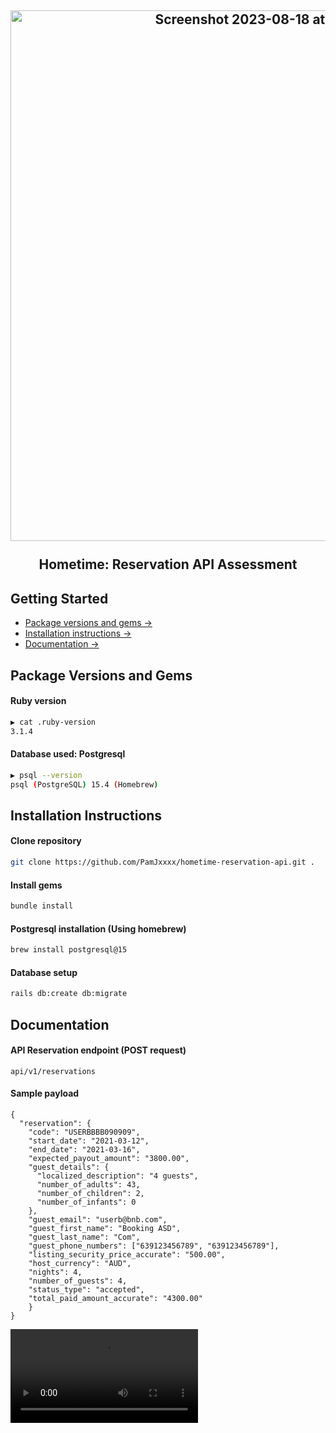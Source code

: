 <h2 align="center">
  <img width="849" alt="Screenshot 2023-08-18 at 10 29 33 PM" src="https://github.com/PamJxxxx/hometime-reservation-api/assets/142566654/6dd37a32-673b-4cb6-bad9-9d9e8693071b">
  <br/>
  <br/>
  Hometime: Reservation API Assessment
</h2>

## Getting Started

- [Package versions and gems →](#package-versions)
- [Installation instructions →](#installation-instructions)
- [Documentation →](#documentation)

<h2 id="package-versions"> Package Versions and Gems </h2>

#### Ruby version
```bash
▶ cat .ruby-version
3.1.4
```

#### Database used: Postgresql
```bash
▶ psql --version
psql (PostgreSQL) 15.4 (Homebrew)
```

<h2 id="installation-instructions"> Installation Instructions </h2>

#### Clone repository
```bash
git clone https://github.com/PamJxxxx/hometime-reservation-api.git .
```

#### Install gems
```bash
bundle install
```

#### Postgresql installation (Using homebrew)
```bash
brew install postgresql@15
```

#### Database setup
```bash
rails db:create db:migrate
```

<h2 id="documentation"> Documentation </h2>

#### API Reservation endpoint (POST request)
```
api/v1/reservations
```

#### Sample payload
```
{
  "reservation": {
    "code": "USERBBBB090909",
    "start_date": "2021-03-12",
    "end_date": "2021-03-16",
    "expected_payout_amount": "3800.00",
    "guest_details": {
      "localized_description": "4 guests",
      "number_of_adults": 43,
      "number_of_children": 2,
      "number_of_infants": 0
    },
    "guest_email": "userb@bnb.com",
    "guest_first_name": "Booking ASD",
    "guest_last_name": "Com",
    "guest_phone_numbers": ["639123456789", "639123456789"],
    "listing_security_price_accurate": "500.00",
    "host_currency": "AUD",
    "nights": 4,
    "number_of_guests": 4,
    "status_type": "accepted",
    "total_paid_amount_accurate": "4300.00"
    }
}
```

<video src="https://github.com/PamJxxxx/hometime-reservation-api/assets/142566654/ee645534-2986-4d13-aead-81ba7cf78e15">




